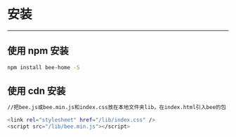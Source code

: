 # 安装

----

## 使用 npm 安装
```bash
npm install bee-home -S

```


## 使用 cdn 安装
```bash
//把bee.js或bee.min.js和index.css放在本地文件夹lib，在index.html引入bee的包

<link rel="stylesheet" href="/lib/index.css" />
<script src="/lib/bee.min.js"></script>

```



